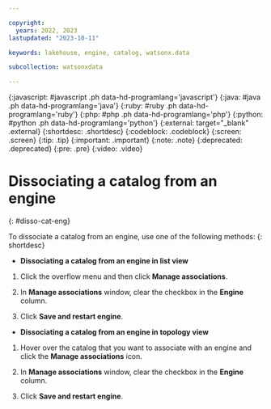 ```yaml
---

copyright:
  years: 2022, 2023
lastupdated: "2023-10-11"

keywords: lakehouse, engine, catalog, watsonx.data

subcollection: watsonxdata

---
```


{:javascript: #javascript .ph data-hd-programlang='javascript'}
{:java: #java .ph data-hd-programlang='java'}
{:ruby: #ruby .ph data-hd-programlang='ruby'}
{:php: #php .ph data-hd-programlang='php'}
{:python: #python .ph data-hd-programlang='python'}
{:external: target="_blank" .external}
{:shortdesc: .shortdesc}
{:codeblock: .codeblock}
{:screen: .screen}
{:tip: .tip}
{:important: .important}
{:note: .note}
{:deprecated: .deprecated}
{:pre: .pre}
{:video: .video}

# Dissociating a catalog from an engine
{: #disso-cat-eng}

To dissociate a catalog from an engine, use one of the following methods:
{: shortdesc}

- **Dissociating a catalog from an engine in list view**

1. Click the overflow menu and then click **Manage associations**.

2. In **Manage associations** window, clear the checkbox in the **Engine** column.

3. Click **Save and restart engine**.

- **Dissociating a catalog from an engine in topology view**

1. Hover over the catalog that you want to associate with an engine and click the **Manage associations** icon.

2. In **Manage associations** window, clear the checkbox in the **Engine** column.

3. Click **Save and restart engine**.
